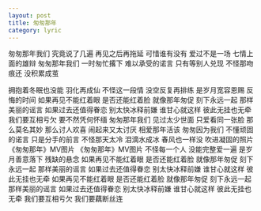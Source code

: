 ```yaml
---
layout: post
title: 匆匆那年
category: lyric
---
```


匆匆那年我们
究竟说了几遍
再见之后再拖延
可惜谁有没有
爱过不是一场
七情上面的雄辩
匆匆那年我们
一时匆忙撂下
难以承受的诺言
只有等别人兑现
不怪那吻痕还
没积累成茧

拥抱着冬眠也没能
羽化再成仙
不怪这一段情
没空反复再排练
是岁月宽容恩赐
反悔的时间
如果再见不能红着眼
是否还能红着脸
就像那年匆促
刻下永远一起
那样美丽的谣言
如果过去还值得眷恋
别太快冰释前嫌
谁甘心就这样
彼此无挂也无牵
我们要互相亏欠
要不然凭何怀缅
匆匆那年我们
见过太少世面
只爱看同一张脸
那么莫名其妙
那么讨人欢喜
闹起来又太讨厌
相爱那年活该
匆匆因为我们
不懂顽固的诺言
只是分手的前言
不怪那天太冷
泪滴水成冰
春风也一样没
吹进凝固的照片
《匆匆那年》MV图片
《匆匆那年》MV图片
不怪每一个人
没能完整爱一遍
是岁月善意落下
残缺的悬念
如果再见不能红着眼
是否还能红着脸
就像那年匆促
刻下永远一起
那样美丽的谣言
如果过去还值得眷恋
别太快冰释前嫌
谁甘心就这样
彼此无挂也无牵
如果再见不能红着眼
是否还能红着脸
就像那年匆促
刻下永远一起
那样美丽的谣言
如果过去还值得眷恋
别太快冰释前嫌
谁甘心就这样
彼此无挂也无牵
我们要互相亏欠
我们要藕断丝连

